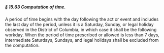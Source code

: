 ##### § 15.63 Computation of time. #####

A period of time begins with the day following the act or event and includes the last day of the period, unless it is a Saturday, Sunday, or legal holiday observed in the District of Columbia, in which case it shall be the following workday. When the period of time prescribed or allowed is less than 7 days, intermediate Saturdays, Sundays, and legal holidays shall be excluded from the computation.